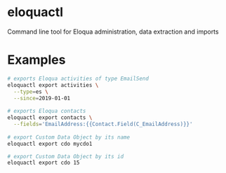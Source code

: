 # eloquactl
Command line tool for Eloqua administration, data extraction and imports

# Examples

```bash
# exports Eloqua activities of type EmailSend
eloquactl export activities \
  --type=es \
  --since=2019-01-01
  
# exports Eloqua contacts
eloquactl export contacts \
  --fields='EmailAddress:{{Contact.Field(C_EmailAddress)}}'
  
# export Custom Data Object by its name
eloquactl export cdo mycdo1

# export Custom Data Object by its id
eloquactl export cdo 15
```
